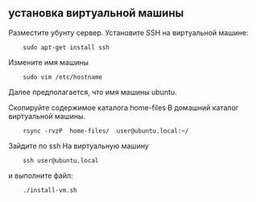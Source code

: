 ## установка виртуальной машины

Разместите убунту сервер. 
Установите SSH на виртуальной машине:

        sudo apt-get install ssh

Измените имя машины 

        sudo vim /etc/hostname

Далее предполагается, что имя машины ubuntu.

Скопируйте содержимое каталога home-files В домашний каталог виртуальной машины.

        rsync -rvzP  home-files/  user@ubuntu.local:~/


Зайдите по ssh На виртуальную машину 
        
        ssh user@ubuntu.local


и выполните файл:

        ./install-vm.sh








